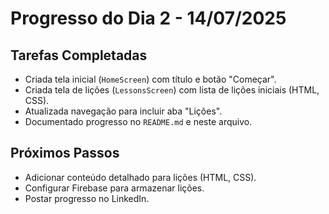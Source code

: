 # Progresso do Dia 2 - 14/07/2025
## Tarefas Completadas
- Criada tela inicial (`HomeScreen`) com título e botão "Começar".
- Criada tela de lições (`LessonsScreen`) com lista de lições iniciais (HTML, CSS).
- Atualizada navegação para incluir aba "Lições".
- Documentado progresso no `README.md` e neste arquivo.

## Próximos Passos
- Adicionar conteúdo detalhado para lições (HTML, CSS).
- Configurar Firebase para armazenar lições.
- Postar progresso no LinkedIn.